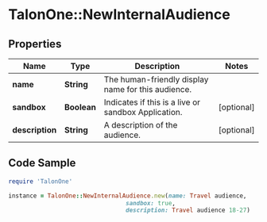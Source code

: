 # TalonOne::NewInternalAudience

## Properties

Name | Type | Description | Notes
------------ | ------------- | ------------- | -------------
**name** | **String** | The human-friendly display name for this audience. | 
**sandbox** | **Boolean** | Indicates if this is a live or sandbox Application. | [optional] 
**description** | **String** | A description of the audience. | [optional] 

## Code Sample

```ruby
require 'TalonOne'

instance = TalonOne::NewInternalAudience.new(name: Travel audience,
                                 sandbox: true,
                                 description: Travel audience 18-27)
```


